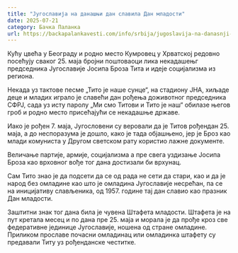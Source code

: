 ```yaml
---
title: "Југославија на данашњи дан славила Дан младости"
date: 2025-07-21
category: Бачка Паланка
url: https://backapalankavesti.com/info/srbija/jugoslavija-na-danasnji-dan-slavila-dan-mladosti4/
---
```


Кућу цвећа у Београду и родно место Кумровец у Хрватској редовно посећују сваког 25. маја бројни поштоваоци лика некадашењг председника Југославије Јосипа Броза Тита и идеје социјализма из региона.

Некада уз тактове песме „Тито је наше сунце“, на стадиону ЈНА, хиљаде деце и младих играло је славећи дан рођења доживотног председника СФРЈ, сада уз исту паролу „Ми смо Титови и Тито је наш“ обилазе његов гроб и родно место присећајући се некадашње државе.

Иако је рођен 7. маја, Југословени су веровали да је Титов рођендан 25. маја, а до неспоразума је дошло, како је тада објашњено, јер је Броз као млади комуниста у Другом светском рату користио лажне документе.

Величање партије, армије, социјализма а пре свега уздизање Јосипа Броза као врховног вође тог дана достизали би врхунац.

Сам Тито знао је да подсети да се од рада не сети да стари, као и да је народ без омладине као што је омладина Југославије несрећан, па се на иницијативу слављеника, од 1957. године тај дан славио као празник Дан младости.

Заштитни знак тог дана била је чувена Штафета младости. Штафета је на пут кретала месец и по дана пре 25. маја и морала је да прође кроз све федеративне јединице Југославије, ношена од стране омладине. Приликом прославе почасни омладинац или омладинка штафету су предавали Титу уз рођенданске честитке.
